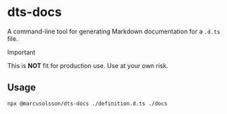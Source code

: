 # dts-docs

A command-line tool for generating Markdown documentation for a `.d.ts` file.

> [!IMPORTANT] 
This is **NOT** fit for production use. Use at your own risk.

## Usage

```bash
npx @marcusolsson/dts-docs ./definition.d.ts ./docs
```
